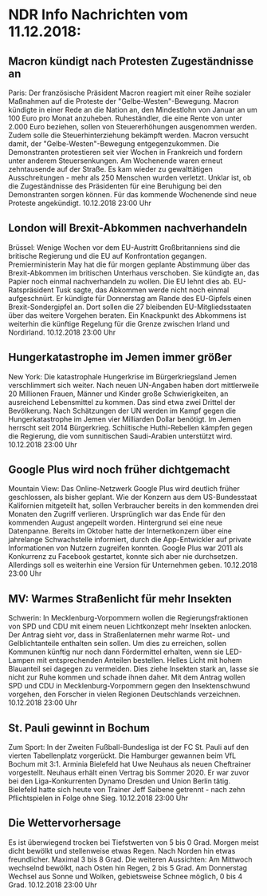 # NDR Info Nachrichten vom 11.12.2018:


## Macron kündigt nach Protesten Zugeständnisse an
Paris:	Der französische Präsident Macron reagiert mit einer Reihe sozialer Maßnahmen auf die Proteste der "Gelbe-Westen"-Bewegung. Macron kündigte in einer Rede an die Nation an, den Mindestlohn von Januar an um 100 Euro pro Monat anzuheben. Ruheständler, die eine Rente von unter 2.000 Euro beziehen, sollen von Steuererhöhungen ausgenommen werden. Zudem solle die Steuerhinterziehung bekämpft werden. Macron versucht damit, der "Gelbe-Westen"-Bewegung entgegenzukommen. Die Demonstranten protestieren seit vier Wochen in Frankreich und fordern unter anderem Steuersenkungen. Am Wochenende waren erneut zehntausende auf der Straße. Es kam wieder zu gewalttätigen Ausschreitungen - mehr als 250 Menschen wurden verletzt. Unklar ist, ob die Zugeständnisse des Präsidenten für eine Beruhigung bei den Demonstranten sorgen können. Für das kommende Wochenende sind neue Proteste angekündigt. 10.12.2018 23:00 Uhr 

## London will Brexit-Abkommen nachverhandeln
Brüssel: Wenige Wochen vor dem EU-Austritt Großbritanniens sind die britische Regierung und die EU auf Konfrontation gegangen. Premierministerin May hat die für morgen geplante Abstimmung über das Brexit-Abkommen im britischen Unterhaus verschoben. Sie kündigte an, das Papier noch einmal nachverhandeln zu wollen. Die EU lehnt dies ab. EU-Ratspräsident Tusk sagte, das Abkommen werde nicht noch einmal aufgeschnürt. Er kündigte für Donnerstag am Rande des EU-Gipfels einen Brexit-Sondergipfel an. Dort sollen die 27 bleibenden EU-Mitgliedsstaaten über das weitere Vorgehen beraten. Ein Knackpunkt des Abkommens ist weiterhin die künftige Regelung für die Grenze zwischen Irland und Nordirland. 10.12.2018 23:00 Uhr 

## Hungerkatastrophe im Jemen immer größer
New York:	Die katastrophale Hungerkrise im Bürgerkriegsland Jemen verschlimmert sich weiter. Nach neuen UN-Angaben haben dort mittlerweile 20 Millionen Frauen, Männer und Kinder große Schwierigkeiten, an ausreichend Lebensmittel zu kommen. Das sind etwa zwei Drittel der Bevölkerung. Nach Schätzungen der UN werden im Kampf gegen die Hungerkatastrophe im Jemen vier Milliarden Dollar benötigt. Im Jemen herrscht seit 2014 Bürgerkrieg. Schiitische Huthi-Rebellen kämpfen gegen die Regierung, die vom sunnitischen Saudi-Arabien unterstützt wird. 10.12.2018 23:00 Uhr 

## Google Plus wird noch früher dichtgemacht
Mountain View:	Das Online-Netzwerk Google Plus wird deutlich früher geschlossen, als bisher geplant. Wie der Konzern aus dem US-Bundesstaat Kalifornien mitgeteilt hat, sollen Verbraucher bereits in den kommenden drei Monaten den Zugriff verlieren. Ursprünglich war das Ende für den kommenden August angepeilt worden. Hintergrund sei eine neue Datenpanne. Bereits im Oktober hatte der Internetkonzern über eine jahrelange Schwachstelle informiert, durch die App-Entwickler auf private Informationen von Nutzern zugreifen konnten. Google Plus war 2011 als Konkurrenz zu Facebook gestartet, konnte sich aber nie durchsetzen. Allerdings soll es weiterhin eine Version für Unternehmen geben. 10.12.2018 23:00 Uhr 

## MV: Warmes Straßenlicht für mehr Insekten
Schwerin: In Mecklenburg-Vorpommern wollen die Regierungsfraktionen von SPD und CDU mit einem neuen Lichtkonzept mehr Insekten anlocken. Der Antrag sieht vor, dass in Straßenlaternen mehr warme Rot- und Gelblichtanteile enthalten sein sollen. Um dies zu erreichen, sollen Kommunen künftig nur noch dann Fördermittel erhalten, wenn sie LED-Lampen mit entsprechenden Anteilen bestellen. Helles Licht mit hohem Blauanteil sei dagegen zu vermeiden. Dies ziehe Insekten stark an, lasse sie nicht zur Ruhe kommen und schade ihnen daher. Mit dem Antrag wollen SPD und CDU in Mecklenburg-Vorpommern gegen den Insektenschwund vorgehen, den Forscher in vielen Regionen Deutschlands verzeichnen. 10.12.2018 23:00 Uhr 

## St. Pauli gewinnt in Bochum
Zum Sport: In der Zweiten Fußball-Bundesliga ist der FC St. Pauli auf den vierten Tabellenplatz vorgerückt. Die Hamburger gewannen beim VfL Bochum mit 3:1. Arminia Bielefeld hat Uwe Neuhaus als neuen Cheftrainer vorgestellt. Neuhaus erhält einen Vertrag bis Sommer 2020. Er war zuvor bei den Liga-Konkurrenten Dynamo Dresden und Union Berlin tätig. Bielefeld hatte sich heute von Trainer Jeff Saibene getrennt - nach zehn Pflichtspielen in Folge ohne Sieg. 10.12.2018 23:00 Uhr 

## Die Wettervorhersage
Es ist überwiegend trocken bei Tiefstwerten von 5 bis 0 Grad. Morgen meist dicht bewölkt und stellenweise etwas Regen. Nach Norden hin etwas freundlicher. Maximal 3 bis 8 Grad. Die weiteren Aussichten: Am Mittwoch wechselnd bewölkt, nach Osten hin Regen, 2 bis 5 Grad. Am Donnerstag Wechsel aus Sonne und Wolken, gebietsweise Schnee möglich, 0 bis 4 Grad. 10.12.2018 23:00 Uhr 

